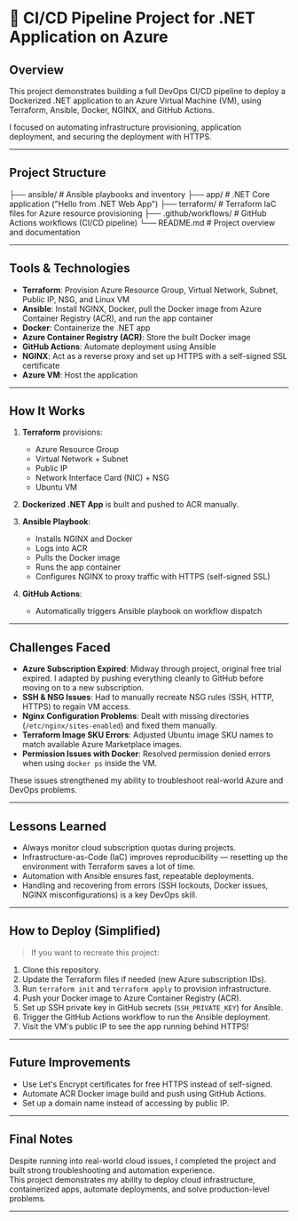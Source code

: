 # 🚀 CI/CD Pipeline Project for .NET Application on Azure

## Overview

This project demonstrates building a full DevOps CI/CD pipeline to deploy a Dockerized .NET application to an Azure Virtual Machine (VM), using Terraform, Ansible, Docker, NGINX, and GitHub Actions.

I focused on automating infrastructure provisioning, application deployment, and securing the deployment with HTTPS.

---

## Project Structure

├── ansible/ # Ansible playbooks and inventory ├── app/ # .NET Core application ("Hello from .NET Web App") ├── terraform/ # Terraform IaC files for Azure resource provisioning ├── .github/workflows/ # GitHub Actions workflows (CI/CD pipeline) └── README.md # Project overview and documentation


---

## Tools & Technologies

- **Terraform**: Provision Azure Resource Group, Virtual Network, Subnet, Public IP, NSG, and Linux VM
- **Ansible**: Install NGINX, Docker, pull the Docker image from Azure Container Registry (ACR), and run the app container
- **Docker**: Containerize the .NET app
- **Azure Container Registry (ACR)**: Store the built Docker image
- **GitHub Actions**: Automate deployment using Ansible
- **NGINX**: Act as a reverse proxy and set up HTTPS with a self-signed SSL certificate
- **Azure VM**: Host the application

---

## How It Works

1. **Terraform** provisions:
   - Azure Resource Group
   - Virtual Network + Subnet
   - Public IP
   - Network Interface Card (NIC) + NSG
   - Ubuntu VM

2. **Dockerized .NET App** is built and pushed to ACR manually.

3. **Ansible Playbook**:
   - Installs NGINX and Docker
   - Logs into ACR
   - Pulls the Docker image
   - Runs the app container
   - Configures NGINX to proxy traffic with HTTPS (self-signed SSL)

4. **GitHub Actions**:
   - Automatically triggers Ansible playbook on workflow dispatch

---

## Challenges Faced

- **Azure Subscription Expired**: Midway through project, original free trial expired. I adapted by pushing everything cleanly to GitHub before moving on to a new subscription.
- **SSH & NSG Issues**: Had to manually recreate NSG rules (SSH, HTTP, HTTPS) to regain VM access.
- **Nginx Configuration Problems**: Dealt with missing directories (`/etc/nginx/sites-enabled`) and fixed them manually.
- **Terraform Image SKU Errors**: Adjusted Ubuntu image SKU names to match available Azure Marketplace images.
- **Permission Issues with Docker**: Resolved permission denied errors when using `docker ps` inside the VM.

These issues strengthened my ability to troubleshoot real-world Azure and DevOps problems.

---

## Lessons Learned

- Always monitor cloud subscription quotas during projects.
- Infrastructure-as-Code (IaC) improves reproducibility — resetting up the environment with Terraform saves a lot of time.
- Automation with Ansible ensures fast, repeatable deployments.
- Handling and recovering from errors (SSH lockouts, Docker issues, NGINX misconfigurations) is a key DevOps skill.

---

## How to Deploy (Simplified)

> If you want to recreate this project:

1. Clone this repository.
2. Update the Terraform files if needed (new Azure subscription IDs).
3. Run `terraform init` and `terraform apply` to provision infrastructure.
4. Push your Docker image to Azure Container Registry (ACR).
5. Set up SSH private key in GitHub secrets (`SSH_PRIVATE_KEY`) for Ansible.
6. Trigger the GitHub Actions workflow to run the Ansible deployment.
7. Visit the VM's public IP to see the app running behind HTTPS!

---

## Future Improvements

- Use Let's Encrypt certificates for free HTTPS instead of self-signed.
- Automate ACR Docker image build and push using GitHub Actions.
- Set up a domain name instead of accessing by public IP.

---

## Final Notes

Despite running into real-world cloud issues, I completed the project and built strong troubleshooting and automation experience.  
This project demonstrates my ability to deploy cloud infrastructure, containerized apps, automate deployments, and solve production-level problems.

---

